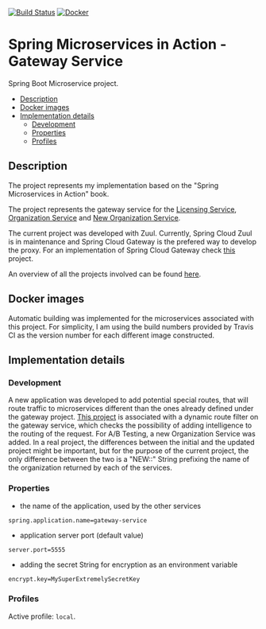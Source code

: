 [![Build Status](https://travis-ci.org/mariamihai/sma-gateway-service.svg?branch=master)](https://travis-ci.org/mariamihai/sma-gateway-service)
[![Docker](https://img.shields.io/docker/v/mariamihai/sma-gateway-service?sort=date)](https://hub.docker.com/r/mariamihai/sma-gateway-service)

# Spring Microservices in Action - Gateway Service
Spring Boot Microservice project.

  - [Description](#description)
  - [Docker images](#docker-images)
  - [Implementation details](#implementation-details)
    - [Development](#development)
    - [Properties](#properties)
    - [Profiles](#profiles)

## Description
The project represents my implementation based on the "Spring Microservices in Action" book.

The project represents the gateway service for the [Licensing Service](https://github.com/mariamihai/sma-licensing-service), [Organization Service](https://github.com/mariamihai/sma-organization-service) and [New Organization Service](https://github.com/mariamihai/sma-organization-new-service).

The current project was developed with Zuul. Currently, Spring Cloud Zuul is in maintenance and Spring Cloud Gateway is the prefered way to develop the proxy. For an implementation of Spring Cloud Gateway check [this](https://github.com/mariamihai/udemy-sbm-brewery-gateway) project.

An overview of all the projects involved can be found [here](https://github.com/mariamihai/sma-overview).

## Docker images
Automatic building was implemented for the microservices associated with this project.
For simplicity, I am using the build numbers provided by Travis CI as the version number for each different image constructed.

## Implementation details
### Development
A new application was developed to add potential special routes, that will route traffic to microservices different than the ones already defined under the gateway project.
[This project](https://github.com/mariamihai/sma-special-routes-service) is associated with a dynamic route filter on the gateway service, which checks the possibility of adding intelligence to the routing of the request.
For A/B Testing, a new Organization Service was added. In a real project, the differences between the initial and the updated project might be important, but for the purpose of the current project, the only difference between the two is a "NEW::" String prefixing the name of the organization returned by each of the services.

### Properties
- the name of the application, used by the other services 
```
spring.application.name=gateway-service
```
- application server port (default value)
```
server.port=5555
```
- adding the secret String for encryption as an environment variable
```
encrypt.key=MySuperExtremelySecretKey
```

### Profiles
Active profile: `local`.
